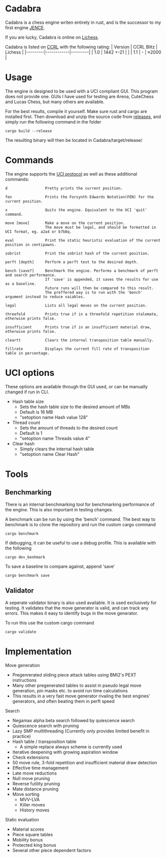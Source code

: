 # Cadabra

Cadabra is a chess engine writen entirely in rust, and is the successor to my first engine [JENCE](https://github.com/PQNebel/JENChessEngine).

If you are lucky, Cadabra is online on [Lichess](https://lichess.org/@/CadabraBot).

Cadabra is listed on [CCRL](http://ccrl.chessdom.com/ccrl/404/) with the following rating:
| Version | CCRL Blitz | Lichess |
|---------|------------|---------|
| 1.0     | 1442 +-21  |         |
| 1.1     |     -      |  ≈2000  |

# Usage

The engine is designed to be used with a UCI compliant GUI. This program does not provide one. GUIs I have used for testing are Arena, CuteChess and Lucas Chess, but many others are available.

<!---
Precompiled binaries are provided under [releases](https://github.com/JENebel/Cadabra/releases). The BMI2 versions are prefferable, but may not be supported on older machines.
-->

For the best results, compile it yourself. Make sure rust and cargo are installed first. Then download and unzip the source code from [releases](https://github.com/JENebel/Cadabra/releases), and simply run the following command in the folder

    cargo build --release

The resulting binary will then be located in Cadabra/target/release/

# Commands

The engine supports the [UCI protocol](https://backscattering.de/chess/uci/) as well as these additional commands:

    d                 Pretty prints the current position.

    fen               Prints the Forsynth Edwards Notation(FEN) for the current position.

    x                 Quits the engine. Equivalent to the UCI 'quit' command.

    move [move]       Make a move on the current position.
                      The move must be legal, and should be formatted in UCI format, eg. a2a4 or b7b8q.

    eval              Print the static heuristic evaluation of the current position in centipawns.

    zobrist           Print the zobrist hash of the current position.

    perft [depth]     Perform a perft test to the desired depth.

    bench [save?]     Benchmark the engine. Performs a benchmark of perft and search performance.
                      If 'save' is appended, it saves the results for use as a baseline.
                      Future runs will then be compared to this result.
                      The preffered way is to run with the 'bench' argument instead to reduce vaiables.
  
    legal             Lists all legal moves on the current position.
  
    threefold         Prints true if in a threefold repetition stalemate, otherwise prints false.

    insufficient      Prints true if in an insufficient material draw, otherwise prints false.
  
    cleartt           Clears the internal transposition table manually.

    fillrate          Displays the current fill rate of transposition table in percentage.


<a id="options"></a>

# UCI options

These options are available through the GUI used, or can be manually changed if run in CLI.
  - Hash table size
    - Sets the hash table size to the desired amount of MBs
    - Default is 16 MB
    - "setoption name Hash value 128"
  - Thread count
    - Sets the amount of threads to the desired count
    - Default is 1
    - "setoption name Threads value 4"
  - Clear hash
    - Simply clears the internal hash table
    - "setoption name Clear Hash"

# Tools

## Benchmarking

There is an internal benchmarking tool for benchmarking performance of the engine. This is also important in testing changes.

A benchmark can be run by using the 'bench' command.
The best way to benchmark is to clone the repository and run the custom cargo command

    cargo benchmark

If debugging, it can be useful to use a debug profile. This is available with the following

    cargo dev_benhmark

To save a baseline to compare against, append 'save'

    cargo benchmark save

## Validator

A seperate validator binary is also used available. It is used exclusively for testing. It validates that the move generator is valid, and can track any errors. This makes it easy to identify bugs in the move generator.

To run this use the custom cargo command

    cargo validate

# Implementation

Move generation
  - Pregenrerated sliding piece attack tables using BMI2's PEXT instructions
  - Many other pregenerated tables to assist in pseudo legal move generation, pin masks etc. to avoid run time calculations
  - This results in a very fast move generator rivaling the best engines' generators, and often beating them in perft speed

Search
  - Negamax alpha beta search followed by quiescence search
  - Quiescence search with pruning
  - Lazy SMP multithreading (Currently only provides limited benefit in practice)
  - Hash table / transposition table
    - A simple replace always scheme is currently used
  - Iterative deepening with growing aspiration window
  - Check extensions
  - 50 move rule, 3-fold repetition and insufficient material draw detection
  - Effective time management
  - Late move reductions
  - Null move pruning
  - Reverse futility pruning
  - Mate distance pruning
  - Move sorting
    - MVV-LVA
    - Killer moves
    - History moves

Static evaluation
  - Material scores
  - Piece square tables
  - Mobility bonus
  - Protected king bonus
  - Several other piece dependent factors
